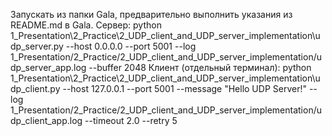 Запускать из папки Gala, предварительно выполнить указания из README.md в Gala.
Сервер:
python 1_Presentation\2_Practice\2_UDP_client_and_UDP_server_implementation\udp_server.py --host 0.0.0.0 --port 5001 --log 1_Presentation/2_Practice/2_UDP_client_and_UDP_server_implementation/udp_server_app.log --buffer 2048
Клиент (отдельный терминал):
python 1_Presentation\2_Practice\2_UDP_client_and_UDP_server_implementation\udp_client.py --host 127.0.0.1 --port 5001 --message "Hello UDP Server!" --log 1_Presentation/2_Practice/2_UDP_client_and_UDP_server_implementation/udp_client_app.log --timeout 2.0 --retry 5